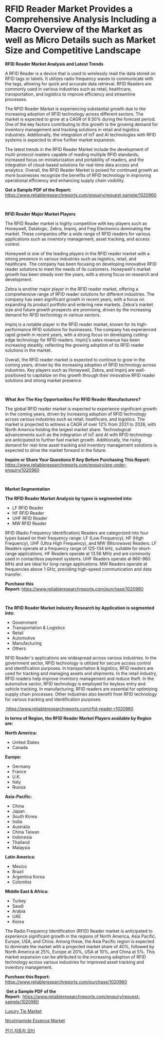 <p><h1>RFID Reader Market Provides a Comprehensive Analysis Including a Macro Overview of the Market as well as Micro Details such as Market Size and Competitive Landscape</h1></p><p><strong>RFID Reader Market Analysis and Latest Trends</strong></p>
<p><p>A RFID Reader is a device that is used to wirelessly read the data stored on RFID tags or labels. It utilizes radio frequency waves to communicate with the tags, allowing for quick and accurate data retrieval. RFID Readers are commonly used in various industries such as retail, healthcare, transportation, and logistics to improve efficiency and streamline processes.</p><p>The RFID Reader Market is experiencing substantial growth due to the increasing adoption of RFID technology across different sectors. The market is expected to grow at a CAGR of 8.50% during the forecast period. One of the key factors contributing to this growth is the growing demand for inventory management and tracking solutions in retail and logistics industries. Additionally, the integration of IoT and AI technologies with RFID systems is expected to drive further market expansion.</p><p>The latest trends in the RFID Reader Market include the development of multi-protocol readers capable of reading multiple RFID standards, increased focus on miniaturization and portability of readers, and the integration of cloud-based solutions for real-time data access and analytics. Overall, the RFID Reader Market is poised for continued growth as more businesses recognize the benefits of RFID technology in improving operational efficiency and enhancing supply chain visibility.</p></p>
<p><strong>Get a Sample PDF of the Report:&nbsp;</strong> <a href="https://www.reliableresearchreports.com/enquiry/request-sample/1020960">https://www.reliableresearchreports.com/enquiry/request-sample/1020960</a></p>
<p>&nbsp;</p>
<p><strong>RFID Reader Major Market Players</strong></p>
<p><p>The RFID Reader market is highly competitive with key players such as Honeywell, Datalogic, Zebra, Impinj, and Fieg Electronics dominating the market. These companies offer a wide range of RFID readers for various applications such as inventory management, asset tracking, and access control.</p><p>Honeywell is one of the leading players in the RFID reader market with a strong presence in various industries such as logistics, retail, and healthcare. The company has been focusing on developing innovative RFID reader solutions to meet the needs of its customers. Honeywell's market growth has been steady over the years, with a strong focus on research and development.</p><p>Zebra is another major player in the RFID reader market, offering a comprehensive range of RFID reader solutions for different industries. The company has seen significant growth in recent years, with a focus on expanding its product portfolio and entering new markets. Zebra's market size and future growth prospects are promising, driven by the increasing demand for RFID technology in various sectors.</p><p>Impinj is a notable player in the RFID reader market, known for its high-performance RFID solutions for businesses. The company has experienced rapid growth in recent years, with a strong focus on developing cutting-edge technology for RFID readers. Impinj's sales revenue has been increasing steadily, reflecting the growing adoption of its RFID reader solutions in the market.</p><p>Overall, the RFID reader market is expected to continue to grow in the coming years, driven by the increasing adoption of RFID technology across industries. Key players such as Honeywell, Zebra, and Impinj are well-positioned to capitalize on this growth through their innovative RFID reader solutions and strong market presence.</p></p>
<p>&nbsp;</p>
<p><strong>What Are The Key Opportunities For RFID Reader Manufacturers?</strong></p>
<p><p>The global RFID reader market is expected to experience significant growth in the coming years, driven by increasing adoption of RFID technology across various industries such as retail, healthcare, and logistics. The market is projected to witness a CAGR of over 12% from 2021 to 2026, with North America holding the largest market share. Technological advancements such as the integration of IoT and AI with RFID technology are anticipated to further fuel market growth. Additionally, the rising demand for real-time asset tracking and inventory management solutions is expected to drive the market forward in the future.</p></p>
<p><strong>Inquire or Share Your Questions If Any Before Purchasing This Report:</strong> <a href="https://www.reliableresearchreports.com/enquiry/pre-order-enquiry/1020960">https://www.reliableresearchreports.com/enquiry/pre-order-enquiry/1020960</a></p>
<p>&nbsp;</p>
<p><strong>Market Segmentation</strong></p>
<p><strong>The RFID Reader Market Analysis by types is segmented into:</strong></p>
<p><ul><li>LF RFID Reader</li><li>HF RFID Reader</li><li>UHF RFID Reader</li><li>MW RFID Reader</li></ul></p>
<p><p>RFID (Radio Frequency Identification) Readers are categorized into four types based on their frequency range: LF (Low Frequency), HF (High Frequency), UHF (Ultra High Frequency), and MW (Microwave) Readers. LF Readers operate at a frequency range of 125-134 kHz, suitable for short-range applications. HF Readers operate at 13.56 MHz and are commonly used in contactless payment systems. UHF Readers operate at 860-960 MHz and are ideal for long-range applications. MW Readers operate at frequencies above 1 GHz, providing high-speed communication and data transfer.</p></p>
<p><strong>Purchase this Report:&nbsp;</strong><a href="https://www.reliableresearchreports.com/purchase/1020960">https://www.reliableresearchreports.com/purchase/1020960</a></p>
<p>&nbsp;</p>
<p><strong>The RFID Reader Market Industry Research by Application is segmented into:</strong></p>
<p><ul><li>Government</li><li>Transportation & Logistics</li><li>Retail</li><li>Automotive</li><li>Manufacturing</li><li>Others</li></ul></p>
<p><p>RFID Reader's applications are widespread across various industries. In the government sector, RFID technology is utilized for secure access control and identification purposes. In transportation & logistics, RFID readers are used for tracking and managing assets and shipments. In the retail industry, RFID readers help improve inventory management and reduce theft. In the automotive sector, RFID technology is employed for keyless entry and vehicle tracking. In manufacturing, RFID readers are essential for optimizing supply chain processes. Other industries also benefit from RFID technology for various tracking and identification purposes.</p></p>
<p><a href="https://www.reliableresearchreports.com/rfid-reader-r1020960">&nbsp;https://www.reliableresearchreports.com/rfid-reader-r1020960</a></p>
<p><strong>In terms of Region, the RFID Reader Market Players available by Region are:</strong></p>
<p>
    <p> <strong> North America: </strong>
        <ul>
            <li>United States</li>
            <li>Canada</li>
        </ul>
        </p> 
    <p> <strong> Europe: </strong>
        <ul>
            <li>Germany</li>
            <li>France</li>
            <li>U.K.</li>
            <li>Italy</li>
            <li>Russia</li>
        </ul>
        </p> 
    <p> <strong> Asia-Pacific: </strong>
        <ul>
            <li>China</li>
            <li>Japan</li>
            <li>South Korea</li>
            <li>India</li>
            <li>Australia</li>
            <li>China Taiwan</li>
            <li>Indonesia</li>
            <li>Thailand</li>
            <li>Malaysia</li>
        </ul>
        </p> 
    <p> <strong> Latin America: </strong>
        <ul>
            <li>Mexico</li>
            <li>Brazil</li>
            <li>Argentina Korea</li>
            <li>Colombia</li>
        </ul>
        </p> 
    <p> <strong> Middle East & Africa: </strong>
        <ul>
            <li>Turkey</li>
            <li>Saudi</li>
            <li>Arabia</li>
            <li>UAE</li>
            <li>Korea</li>
        </ul>
    </p>
    </p>
<p><p>The Radio Frequency Identification (RFID) Reader market is anticipated to experience significant growth in the regions of North America, Asia Pacific, Europe, USA, and China. Among these, the Asia Pacific region is expected to dominate the market with a projected market share of 40%, followed by North America at 25%, Europe at 20%, USA at 10%, and China at 5%. This market expansion can be attributed to the increasing adoption of RFID technology across various industries for improved asset tracking and inventory management.</p></p>
<p><strong>Purchase this Report: </strong><a href="https://www.reliableresearchreports.com/purchase/1020960">https://www.reliableresearchreports.com/purchase/1020960</a></p>
<p>&nbsp;<strong>Get a Sample PDF of the Report:&nbsp;&nbsp;</strong><a href="https://www.reliableresearchreports.com/enquiry/request-sample/1020960">https://www.reliableresearchreports.com/enquiry/request-sample/1020960</a></p>
<p><strong></strong></p>
<p><p><a href="https://github.com/faisalayoob601/Market-Research-Report-List-1/blob/main/luxury-tie-market.md">Luxury Tie Market</a></p><p><a href="https://github.com/santosh758595/Market-Research-Report-List-5/blob/main/nicotinamide-essence-market.md">Nicotinamide Essence Market</a></p><p><a href="https://github.com/garnett961902/Market-Research-Report-List-1/blob/main/5047408154572.md">전기 자동차 모터</a></p></p>